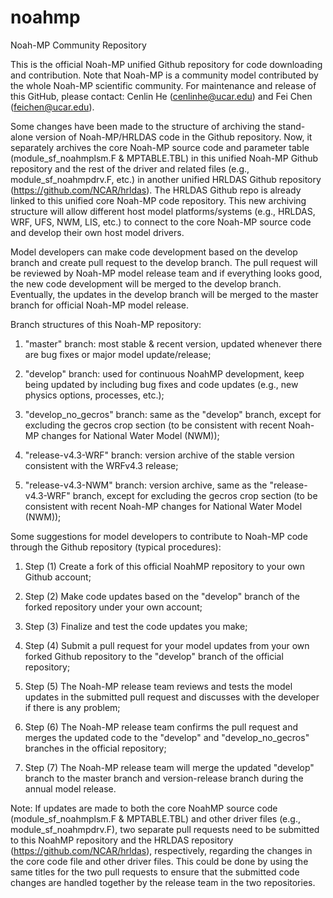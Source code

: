 # noahmp
Noah-MP Community Repository


This is the official Noah-MP unified Github repository for code downloading and contribution. Note that Noah-MP is a community model contributed by the whole Noah-MP scientific community. For maintenance and release of this GitHub, please contact: Cenlin He (cenlinhe@ucar.edu) and Fei Chen (feichen@ucar.edu).

Some changes have been made to the structure of archiving the stand-alone version of Noah-MP/HRLDAS code in the Github repository. Now, it separately archives the core Noah-MP source code and parameter table (module_sf_noahmplsm.F & MPTABLE.TBL) in this unified Noah-MP Github repository and the rest of the driver and related files (e.g., module_sf_noahmpdrv.F, etc.) in another unified HRLDAS Github repository (https://github.com/NCAR/hrldas). The HRLDAS Github repo is already linked to this unified core Noah-MP code repository. This new archiving structure will allow different host model platforms/systems (e.g., HRLDAS, WRF, UFS, NWM, LIS, etc.) to connect to the core Noah-MP source code and develop their own host model drivers. 

Model developers can make code development based on the develop branch and create pull request to the develop branch. The pull request will be reviewed by Noah-MP model release team and if everything looks good, the new code development will be merged to the develop branch. Eventually, the updates in the develop branch will be merged to the master branch for official Noah-MP model release.

Branch structures of this Noah-MP repository:

1. "master" branch: most stable & recent version, updated whenever there are bug fixes or major model update/release;

2. "develop" branch: used for continuous NoahMP development, keep being updated by including bug fixes and code updates (e.g., new physics options, processes, etc.); 

3. "develop_no_gecros" branch: same as the "develop" branch, except for excluding the gecros crop section (to be consistent with recent Noah-MP changes for National Water Model (NWM));

4. "release-v4.3-WRF" branch: version archive of the stable version consistent with the WRFv4.3 release;

5. "release-v4.3-NWM" branch: version archive, same as the "release-v4.3-WRF" branch, except for excluding the gecros crop section (to be consistent with recent Noah-MP changes for National Water Model (NWM));

Some suggestions for model developers to contribute to Noah-MP code through the Github repository (typical procedures):

1. Step (1) Create a fork of this official NoahMP repository to your own Github account; 

2. Step (2) Make code updates based on the "develop" branch of the forked repository under your own account; 

3. Step (3) Finalize and test the code updates you make; 

4. Step (4) Submit a pull request for your model updates from your own forked Github repository to the "develop" branch of the official repository;

5. Step (5) The Noah-MP release team reviews and tests the model updates in the submitted pull request and discusses with the developer if there is any problem; 

6. Step (6) The Noah-MP release team confirms the pull request and merges the updated code to the "develop" and "develop_no_gecros" branches in the official repository;

7. Step (7) The Noah-MP release team will merge the updated "develop" branch to the master branch and version-release branch during the annual model release.

Note: If updates are made to both the core NoahMP source code (module_sf_noahmplsm.F & MPTABLE.TBL) and other driver files (e.g., module_sf_noahmpdrv.F), two separate pull requests need to be submitted to this NoahMP repository and the HRLDAS repository (https://github.com/NCAR/hrldas), respectively, regarding the changes in the core code file and other driver files. This could be done by using the same titles for the two pull requests to ensure that the submitted code changes are handled together by the release team in the two repositories.
